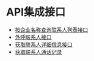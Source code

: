 # API集成接口

* [按企业名称查询联系人列表接口](https://github.com/huoyanyun/work_api/wiki/%E6%8C%89%E4%BC%81%E4%B8%9A%E5%90%8D%E7%A7%B0%E6%9F%A5%E8%AF%A2%E8%81%94%E7%B3%BB%E4%BA%BA%E5%88%97%E8%A1%A8)
* [外呼联系人接口](https://github.com/huoyanyun/work_api/wiki/%E5%A4%96%E5%91%BC%E8%81%94%E7%B3%BB%E4%BA%BA)
* [获取联系人详细信息接口](https://github.com/huoyanyun/work_api/wiki/%E8%8E%B7%E5%8F%96%E8%81%94%E7%B3%BB%E4%BA%BA%E8%AF%A6%E7%BB%86%E4%BF%A1%E6%81%AF)
* [获取联系人通话记录](https://github.com/huoyanyun/work_api/wiki/%E8%8E%B7%E5%8F%96%E8%81%94%E7%B3%BB%E4%BA%BA%E9%80%9A%E8%AF%9D%E8%AE%B0%E5%BD%95)

